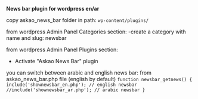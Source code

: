 **News bar plugin for wordpress en/ar**

copy askao_news_bar folder in path:
`wp-content/plugins/`

from wordpress Admin Panel Categories section:
-create a category with name and slug: newsbar

from wordpress Admin Panel Plugins section:
- Activate "Askao News Bar" plugin

you can switch between arabic and english news bar:
from askao_news_bar.php file (english by default)
`function newsbar_getnews() {      
		include('shownewsbar_en.php'); // english newsbar
        	//include('shownewsbar_ar.php'); // arabic newsbar
	}`
